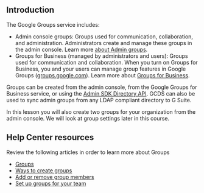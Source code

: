 ## Introduction

The Google Groups service includes:

-   Admin console groups: Groups used for communication, collaboration, and administration. Administrators create and manage these groups in the admin console. Learn more [about Admin groups](https://support.google.com/a/answer/33329?hl=en&ref_topic=14869#Admin).
-   Groups for Business (managed by administrators and users): Groups used for communication and collaboration. When you turn on Groups for Business, you and your users can manage group features in Google Groups ([groups.google.com](https://groups.google.com/ "Google Groups")). Learn more about [Groups for Business](https://support.google.com/a/answer/33329?hl=en&ref_topic=14869#Groups).

Groups can be created from the admin console, from the Google Groups for Business service, or using the [Admin SDK Directory API](https://developers.google.com/admin-sdk/directory/v1/guides/manage-groups "Admin SDK Directory API"). GCDS can also be used to sync admin groups from any LDAP compliant directory to G Suite.

In this lesson you will also create two groups for your organization from the admin console. We will look at group settings later in this course.

## Help Center resources

Review the following articles in order to learn more about Groups

-   [Groups](https://support.google.com/a/topic/25838?hl=en&ref_topic=9197)
-   [Ways to create groups](https://support.google.com/a/answer/33343?hl=en&ref_topic=6059322)
-   [Add or remove group members](https://support.google.com/a/answer/6191469?hl=en&ref_topic=6059322)
-   [Set up groups for your team](https://support.google.com/a/answer/172473?hl=en&ref_topic=25841)

